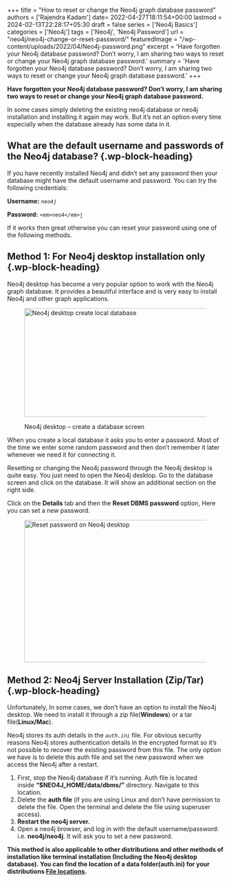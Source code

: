 +++
title = "How to reset or change the Neo4j graph database password"
authors = ['Rajendra Kadam']
date= 2022-04-27T18:11:54+00:00
lastmod = 2024-02-13T22:28:17+05:30
draft = false
series = ['Neo4j Basics']
categories = ['Neo4j']
tags = ['Neo4j', 'Neo4j Password']
url = "neo4j/neo4j-change-or-reset-password/"
featuredImage = "/wp-content/uploads/2022/04/Neo4j-password.png"
excerpt = 'Have forgotten your Neo4j database password? Don’t worry, I am sharing two ways to reset or change your Neo4j graph database password.'
summary = 'Have forgotten your Neo4j database password? Don’t worry, I am sharing two ways to reset or change your Neo4j graph database password.'
+++

**Have forgotten your Neo4j database password? Don’t worry, I am sharing two ways to reset or change your Neo4j graph database password.**

In some cases simply deleting the existing neo4j database or neo4j installation and installing it again may work. But it&#8217;s not an option every time especially when the database already has some data in it. 

## What are the default username and passwords of the Neo4j database? {.wp-block-heading}

If you have recently installed Neo4j and didn&#8217;t set any password then your database might have the default username and password. You can try the following credentials:

**Username:** _`neo4j`_

**Password:** `<em>neo4</em>j`

If it works then great otherwise you can reset your password using one of the following methods.



## Method 1: For Neo4j desktop installation only {.wp-block-heading}

Neo4j desktop has become a very popular option to work with the Neo4j graph database. It provides a beautiful interface and is very easy to install Neo4j and other graph applications. 

<figure class="wp-block-image size-large is-resized is-style-default">

<img loading="lazy" decoding="async" src="/wp-content/uploads/2022/04/Screenshot-2022-04-27-at-10.58.09-PM-1024x319.png" alt="Neo4j desktop create local database" class="wp-image-57" width="812" height="253" srcset="/wp-content/uploads/2022/04/Screenshot-2022-04-27-at-10.58.09-PM-1024x319.png 1024w, /wp-content/uploads/2022/04/Screenshot-2022-04-27-at-10.58.09-PM-300x94.png 300w, /wp-content/uploads/2022/04/Screenshot-2022-04-27-at-10.58.09-PM-768x240.png 768w, /wp-content/uploads/2022/04/Screenshot-2022-04-27-at-10.58.09-PM-1536x479.png 1536w, /wp-content/uploads/2022/04/Screenshot-2022-04-27-at-10.58.09-PM-2048x639.png 2048w, /wp-content/uploads/2022/04/Screenshot-2022-04-27-at-10.58.09-PM-150x47.png 150w" sizes="(max-width: 812px) 100vw, 812px" /> <figcaption>Neo4j desktop &#8211; create a database screen</figcaption></figure> 

When you create a local database it asks you to enter a password. Most of the time we enter some random password and then don&#8217;t remember it later whenever we need it for connecting it.

Resetting or changing the Neo4j password through the Neo4j desktop is quite easy. You just need to open the Neo4j desktop. Go to the database screen and click on the database. It will show an additional section on the right side. 

Click on the **Details** tab and then the **Reset DBMS password** option, Here you can set a new password.<figure class="wp-block-image size-large">

<img loading="lazy" decoding="async" width="1024" height="331" src="/wp-content/uploads/2022/04/Screenshot-2022-04-27-at-11.07.26-PM-1024x331.png" alt="Reset password on Neo4j desktop" class="wp-image-58" srcset="/wp-content/uploads/2022/04/Screenshot-2022-04-27-at-11.07.26-PM-1024x331.png 1024w, /wp-content/uploads/2022/04/Screenshot-2022-04-27-at-11.07.26-PM-300x97.png 300w, /wp-content/uploads/2022/04/Screenshot-2022-04-27-at-11.07.26-PM-768x248.png 768w, /wp-content/uploads/2022/04/Screenshot-2022-04-27-at-11.07.26-PM-1536x496.png 1536w, /wp-content/uploads/2022/04/Screenshot-2022-04-27-at-11.07.26-PM-2048x662.png 2048w, /wp-content/uploads/2022/04/Screenshot-2022-04-27-at-11.07.26-PM-150x48.png 150w" sizes="(max-width: 1024px) 100vw, 1024px" /> </figure> 



## Method 2: Neo4j Server Installation (Zip/Tar) {.wp-block-heading}

Unfortunately, In some cases, we don&#8217;t have an option to install the Neo4j desktop. We need to install it through a zip file(**Windows**) or a tar file(**Linux/Mac**). 

Neo4j stores its auth details in the _`auth.ini`_ file. For obvious security reasons Neo4j stores authentication details in the encrypted format so it&#8217;s not possible to recover the existing password from this file. The only option we have is to delete this auth file and set the new password when we access the Neo4j after a restart.

<ol>
  <li>
    First, stop the Neo4j database if it&#8217;s running. Auth file is located inside&nbsp;<strong>“$NEO4J_HOME/data/dbms/”</strong>&nbsp;directory. Navigate to this location.
  </li>
  <li>
    Delete the&nbsp;<strong>auth file</strong>&nbsp;(if you are using Linux and don’t have permission to delete the file. Open the terminal and delete the file using superuser access).
  </li>
  <li>
    <strong>Restart the neo4j server.</strong>
  </li>
  <li>
    Open a neo4j browser, and log in with the default username/password: i.e.&nbsp;<strong>neo4j/neo4j</strong>. It will ask you to set a new password.
  </li>
</ol>

**This method is also applicable to other distributions and other methods of installation like terminal installation (Including the Neo4j desktop database). You can find the location of a data folder(auth.ini) for your distributions&nbsp;[File locations][1].**

 [1]: https://neo4j.com/docs/operations-manual/current/configuration/file-locations/